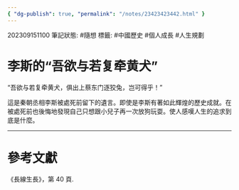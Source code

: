 ```yaml
---
{ "dg-publish": true, "permalink": "/notes/23423423442.html" }
---
```


202309151100
筆記狀態: #隨想
標籤: #中國歷史 #個人成長 #人生規劃

# 李斯的“吾欲与若复牵黄犬”

“吾欲与若复牵黄犬，俱出上蔡东门逐狡兔，岂可得乎！”

這是秦朝丞相李斯被處死前留下的遺言。即使是李斯有著如此輝煌的歷史成就。在被處死前也後悔地發現自己只想跟小兒子再一次放狗玩耍。使人感嘆人生的追求到底是什麼。

---

# 參考文獻

《長線生長》，第 40 頁.
